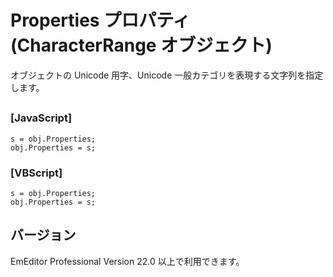 # Properties プロパティ (CharacterRange オブジェクト)

オブジェクトの Unicode 用字、Unicode 一般カテゴリを表現する文字列を指定します。

## 

### \[JavaScript\]

```
s = obj.Properties;
obj.Properties = s;
```

### \[VBScript\]

```
s = obj.Properties;
obj.Properties = s;
```

## バージョン

EmEditor Professional Version 22.0 以上で利用できます。
